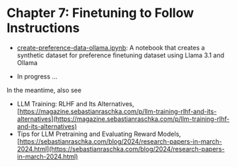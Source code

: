 # Chapter 7: Finetuning to Follow Instructions

- [create-preference-data-ollama.ipynb](create-preference-data-ollama.ipynb): A notebook that creates a synthetic dataset for preference finetuning dataset using Llama 3.1 and Ollama

- In progress ...



In the meantime, also see

- LLM Training: RLHF and Its Alternatives, [https://magazine.sebastianraschka.com/p/llm-training-rlhf-and-its-alternatives](https://magazine.sebastianraschka.com/p/llm-training-rlhf-and-its-alternatives)
- Tips for LLM Pretraining and Evaluating Reward Models, [https://sebastianraschka.com/blog/2024/research-papers-in-march-2024.html](https://sebastianraschka.com/blog/2024/research-papers-in-march-2024.html)

